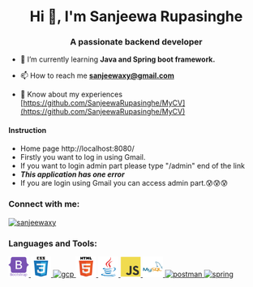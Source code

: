 <h1 align="center">Hi 👋, I'm Sanjeewa Rupasinghe</h1>
<h3 align="center">A passionate backend developer</h3>

- 🌱 I’m currently learning **Java and Spring boot framework.**

- 📫 How to reach me **sanjeewaxy@gmail.com**

- 📄 Know about my experiences [https://github.com/SanjeewaRupasinghe/MyCV](https://github.com/SanjeewaRupasinghe/MyCV)


<h4> <b> Instruction </b> </h4>
<ul>
  <li>
    Home page http://localhost:8080/
  </li>
  <li>
     Firstly you want to log in using Gmail. 
  </li>
  <li>
    If you want to login admin part please type "/admin" end of the link
  </li>
  <li>
    <b><i> This application has one error </i></b>
    <li>
      If you are login using Gmail you can access admin part.😰😰😰  
    </li>
  </li>
</ul>

<h3 align="left">Connect with me:</h3>
<p align="left">
<a href="https://linkedin.com/in/sanjeewaxy" target="blank"><img align="center" src="https://raw.githubusercontent.com/rahuldkjain/github-profile-readme-generator/master/src/images/icons/Social/linked-in-alt.svg" alt="sanjeewaxy" height="30" width="40" /></a>
</p>

<h3 align="left">Languages and Tools:</h3>
<p align="left"> <a href="https://getbootstrap.com" target="_blank" rel="noreferrer"> <img src="https://raw.githubusercontent.com/devicons/devicon/master/icons/bootstrap/bootstrap-plain-wordmark.svg" alt="bootstrap" width="40" height="40"/> </a> <a href="https://www.w3schools.com/css/" target="_blank" rel="noreferrer"> <img src="https://raw.githubusercontent.com/devicons/devicon/master/icons/css3/css3-original-wordmark.svg" alt="css3" width="40" height="40"/> </a> <a href="https://cloud.google.com" target="_blank" rel="noreferrer"> <img src="https://www.vectorlogo.zone/logos/google_cloud/google_cloud-icon.svg" alt="gcp" width="40" height="40"/> </a> <a href="https://www.w3.org/html/" target="_blank" rel="noreferrer"> <img src="https://raw.githubusercontent.com/devicons/devicon/master/icons/html5/html5-original-wordmark.svg" alt="html5" width="40" height="40"/> </a> <a href="https://www.java.com" target="_blank" rel="noreferrer"> <img src="https://raw.githubusercontent.com/devicons/devicon/master/icons/java/java-original.svg" alt="java" width="40" height="40"/> </a> <a href="https://developer.mozilla.org/en-US/docs/Web/JavaScript" target="_blank" rel="noreferrer"> <img src="https://raw.githubusercontent.com/devicons/devicon/master/icons/javascript/javascript-original.svg" alt="javascript" width="40" height="40"/> </a> <a href="https://www.mysql.com/" target="_blank" rel="noreferrer"> <img src="https://raw.githubusercontent.com/devicons/devicon/master/icons/mysql/mysql-original-wordmark.svg" alt="mysql" width="40" height="40"/> </a> <a href="https://postman.com" target="_blank" rel="noreferrer"> <img src="https://www.vectorlogo.zone/logos/getpostman/getpostman-icon.svg" alt="postman" width="40" height="40"/> </a> <a href="https://spring.io/" target="_blank" rel="noreferrer"> <img src="https://www.vectorlogo.zone/logos/springio/springio-icon.svg" alt="spring" width="40" height="40"/> </a> </p>
